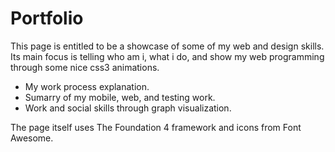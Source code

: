 Portfolio
=========

This page is entitled to be a showcase of some of my web and design skills.
Its main focus is telling who am i, what i do, and show my web programming through some nice css3 animations.

- My work process explanation.
- Sumarry of my mobile, web, and testing work.
- Work and social skills through graph visualization.

The page itself uses The Foundation 4 framework and icons from Font Awesome.



